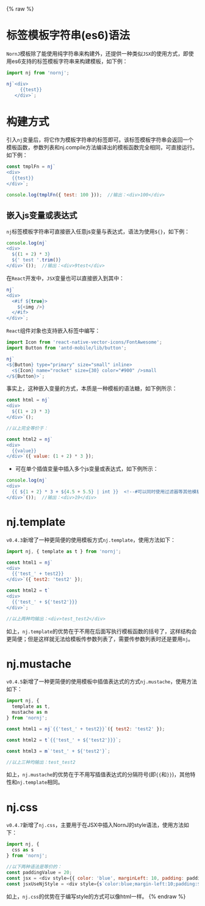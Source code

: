 {% raw %}
# 标签模板字符串(es6)语法

`NornJ`模板除了能使用纯字符串来构建外，还提供一种类似`JSX`的使用方式，即使用es6支持的标签模板字符串来构建模板，如下例：

```js
import nj from 'nornj';

nj`<div>
     {{test}}
   </div>`;
```

# 构建方式

引入`nj`变量后，将它作为模板字符串的标签即可。该标签模板字符串会返回一个模板函数，参数列表和nj.compile方法编译出的模板函数完全相同，可直接运行。如下例：

```js
const tmplFn = nj`
<div>
  {{test}}
</div>`;

console.log(tmplFn({ test: 100 }));  //输出：<div>100</div>
```

## 嵌入js变量或表达式

`nj`标签模板字符串可直接嵌入任意js变量与表达式，语法为使用`${}`，如下例：

```js
console.log(nj`
<div>
  ${(1 + 2) * 3}
  ${' test '.trim()}
</div>`());  //输出：<div>9test</div>
```

在`React`开发中，`JSX`变量也可以直接嵌入到其中：

```js
nj`
<div>
  <#if ${true}>
    ${<img />}
  </#if>
</div>`;
```

`React`组件对象也支持嵌入标签中编写：

```js
import Icon from 'react-native-vector-icons/FontAwesome';
import Button from 'antd-mobile/lib/button';

nj`
<${Button} type="primary" size="small" inline>
  <${Icon} name="rocket" size={30} color="#900" />small
</${Button}>`;
```

事实上，这种嵌入变量的方式，本质是一种模板的语法糖，如下例所示：

```js
const html = nj`
<div>
  ${(1 + 2) * 3}
</div>`();

//以上完全等价于：

const html2 = nj`
<div>
  {{value}}
</div>`({ value: (1 + 2) * 3 });
```

* 可在单个插值变量中插入多个js变量或表达式，如下例所示：

```js
console.log(nj`
<div>
  {{ ${1 + 2} * 3 + ${4.5 + 5.5} | int }}  <!--#可以同时使用过滤器等其他模板语法#-->
</div>`());  //输出：<div>19</div>
```

# nj.template

`v0.4.3`新增了一种更简便的使用模板方式`nj.template`，使用方法如下：

```js
import nj, { template as t } from 'nornj';

const html1 = nj`
<div>
  {{'test_' + test2}}
</div>`({ test2: 'test2' });

const html2 = t`
<div>
  {{'test_' + ${'test2'}}}
</div>`;

//以上两种均输出：<div>test_test2</div>
```

如上，`nj.template`的优势在于不用在后面写执行模板函数的括号了，这样结构会更简便；但是这样就无法给模板传参数列表了，需要传参数列表时还是要用`nj`。

# nj.mustache

`v0.4.5`新增了一种更简便的使用模板中插值表达式的方式`nj.mustache`，使用方法如下：

```js
import nj, {
  template as t,
  mustache as m
} from 'nornj';

const html1 = nj`{{'test_' + test2}}`({ test2: 'test2' });

const html2 = t`{{'test_' + ${'test2'}}}`;

const html3 = m`'test_' + ${'test2'}`;

//以上三种均输出：test_test2
```

如上，`nj.mustache`的优势在于不用写插值表达式的分隔符号(即`{{`和`}}`)，其他特性和`nj.template`相同。

# nj.css

`v0.4.7`新增了`nj.css`，主要用于在JSX中插入NornJ的style语法，使用方法如下：

```js
import nj, {
  css as s
} from 'nornj';

//以下两种语法是等价的：
const paddingValue = 20;
const jsx = <div style={{ color: 'blue', marginLeft: 10, padding: paddingValue }}></div>;
const jsxUseNjStyle = <div style={s`color:blue;margin-left:10;padding:${paddingValue};`}></div>;
```

如上，`nj.css`的优势在于编写style的方式可以像html一样。
{% endraw %}